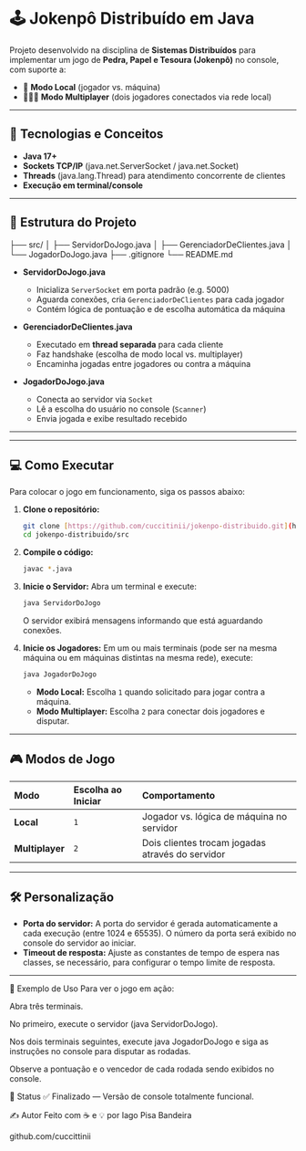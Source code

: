 # 🕹️ Jokenpô Distribuído em Java

Projeto desenvolvido na disciplina de **Sistemas Distribuídos** para implementar um jogo de **Pedra, Papel e Tesoura (Jokenpô)** no console, com suporte a:

- 👤 **Modo Local** (jogador vs. máquina)  
- 🧑‍🤝‍🧑 **Modo Multiplayer** (dois jogadores conectados via rede local)

---

## 🚀 Tecnologias e Conceitos

- **Java 17+**  
- **Sockets TCP/IP** (java.net.ServerSocket / java.net.Socket)  
- **Threads** (java.lang.Thread) para atendimento concorrente de clientes  
- **Execução em terminal/console**  

---

## 📁 Estrutura do Projeto
├── src/
│ ├── ServidorDoJogo.java
│ ├── GerenciadorDeClientes.java
│ └── JogadorDoJogo.java
├── .gitignore
└── README.md

- **ServidorDoJogo.java**  
  - Inicializa `ServerSocket` em porta padrão (e.g. 5000)  
  - Aguarda conexões, cria `GerenciadorDeClientes` para cada jogador  
  - Contém lógica de pontuação e de escolha automática da máquina  

- **GerenciadorDeClientes.java**  
  - Executado em **thread separada** para cada cliente  
  - Faz handshake (escolha de modo local vs. multiplayer)  
  - Encaminha jogadas entre jogadores ou contra a máquina  

- **JogadorDoJogo.java**  
  - Conecta ao servidor via `Socket`  
  - Lê a escolha do usuário no console (`Scanner`)  
  - Envia jogada e exibe resultado recebido  

---

---

## 💻 Como Executar

Para colocar o jogo em funcionamento, siga os passos abaixo:

1.  **Clone o repositório:**
    ```bash
    git clone [https://github.com/cuccitinii/jokenpo-distribuido.git](https://github.com/cuccitinii/jokenpo-distribuido.git)
    cd jokenpo-distribuido/src
    ```

2.  **Compile o código:**
    ```bash
    javac *.java
    ```

3.  **Inicie o Servidor:**
    Abra um terminal e execute:
    ```bash
    java ServidorDoJogo
    ```
    O servidor exibirá mensagens informando que está aguardando conexões.

4.  **Inicie os Jogadores:**
    Em um ou mais terminais (pode ser na mesma máquina ou em máquinas distintas na mesma rede), execute:
    ```bash
    java JogadorDoJogo
    ```
    * **Modo Local:** Escolha `1` quando solicitado para jogar contra a máquina.
    * **Modo Multiplayer:** Escolha `2` para conectar dois jogadores e disputar.

---

## 🎮 Modos de Jogo

| Modo          | Escolha ao Iniciar | Comportamento                                     |
| :------------ | :----------------- | :------------------------------------------------ |
| **Local** | `1`                | Jogador vs. lógica de máquina no servidor         |
| **Multiplayer** | `2`                | Dois clientes trocam jogadas através do servidor |

---

## 🛠️ Personalização

* **Porta do servidor:** A porta do servidor é gerada automaticamente a cada execução (entre 1024 e 65535). O número da porta será exibido no console do servidor ao iniciar.
* **Timeout de resposta:** Ajuste as constantes de tempo de espera nas classes, se necessário, para configurar o tempo limite de resposta.

---

📝 Exemplo de Uso
Para ver o jogo em ação:

Abra três terminais.

No primeiro, execute o servidor (java ServidorDoJogo).

Nos dois terminais seguintes, execute java JogadorDoJogo e siga as instruções no console para disputar as rodadas.

Observe a pontuação e o vencedor de cada rodada sendo exibidos no console.

📌 Status
✅ Finalizado — Versão de console totalmente funcional.

✍️ Autor
Feito com ☕ e 💡 por Iago Pisa Bandeira

github.com/cuccittinii
